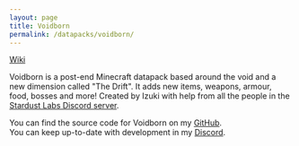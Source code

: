 ```yaml
---
layout: page
title: Voidborn
permalink: /datapacks/voidborn/
---
```

[Wiki](wiki)

Voidborn is a post-end Minecraft datapack based around the void and a new dimension called "The Drift". It adds new items, weapons, armour, food, bosses and more! Created by Izuki with help from all the people in the [Stardust Labs Discord server](https://discord.gg/stardustlabs).

You can find the source code for Voidborn on my [GitHub](https://github.com/IzukiKa/Voidborn).\
You can keep up-to-date with development in my [Discord](https://discord.gg/EHNfUYsvbT).